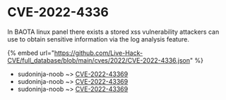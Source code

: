 # CVE-2022-4336

In BAOTA linux panel there exists a stored xss vulnerability attackers can use to obtain sensitive information via the log analysis feature.

{% embed url="https://github.com/Live-Hack-CVE/full_database/blob/main/cves/2022/CVE-2022-4336.json" %}


* sudoninja-noob ~> [CVE-2022-43369](https://www.alice-snow.ru/2022/database/cve-2022-4336/cve-2022-43369-sudoninja-noob)
* sudoninja-noob ~> [CVE-2022-43369](https://www.alice-snow.ru/2022/database/cve-2022-4336/cve-2022-43369-sudoninja-noob)
* sudoninja-noob ~> [CVE-2022-43369](https://www.alice-snow.ru/2022/database/cve-2022-4336/cve-2022-43369-sudoninja-noob)